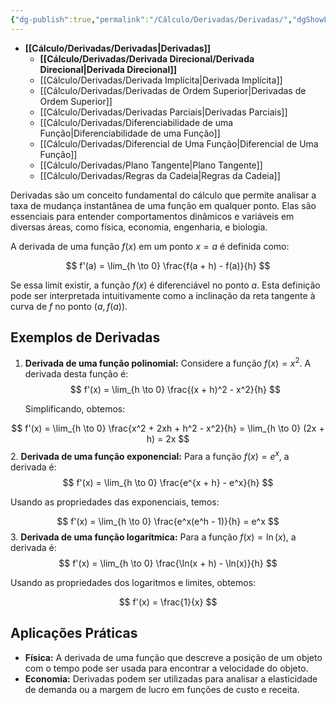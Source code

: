 ```yaml
---
{"dg-publish":true,"permalink":"/Cálculo/Derivadas/Derivadas/","dgShowLocalGraph":true,"created":"2025-05-20T13:30:13.826-03:00"}
---
```





- **[[Cálculo/Derivadas/Derivadas\|Derivadas]]**
	- **[[Cálculo/Derivadas/Derivada Direcional/Derivada Direcional\|Derivada Direcional]]**
	- [[Cálculo/Derivadas/Derivada Implícita\|Derivada Implícita]]
	- [[Cálculo/Derivadas/Derivadas de Ordem Superior\|Derivadas de Ordem Superior]]
	- [[Cálculo/Derivadas/Derivadas Parciais\|Derivadas Parciais]]
	- [[Cálculo/Derivadas/Diferenciabilidade de uma  Função\|Diferenciabilidade de uma  Função]]
	- [[Cálculo/Derivadas/Diferencial de Uma Função\|Diferencial de Uma Função]]
	- [[Cálculo/Derivadas/Plano Tangente\|Plano Tangente]]
	- [[Cálculo/Derivadas/Regras da Cadeia\|Regras da Cadeia]]



Derivadas são um conceito fundamental do cálculo que permite analisar a taxa de mudança instantânea de uma função em qualquer ponto. Elas são essenciais para entender comportamentos dinâmicos e variáveis em diversas áreas, como física, economia, engenharia, e biologia.

A derivada de uma função $f(x)$ em um ponto $x = a$ é definida como:

$$
f'(a) = \lim_{h \to 0} \frac{f(a + h) - f(a)}{h}
$$

Se essa limit existir, a função $f(x)$ é diferenciável no ponto $a$. Esta definição pode ser interpretada intuitivamente como a inclinação da reta tangente à curva de $f$ no ponto $(a, f(a))$.

## Exemplos de Derivadas

1. **Derivada de uma função polinomial:**
   Considere a função $f(x) = x^2$. A derivada desta função é:
$$
   f'(x) = \lim_{h \to 0} \frac{(x + h)^2 - x^2}{h}
$$

   Simplificando, obtemos:

$$
   f'(x) = \lim_{h \to 0} \frac{x^2 + 2xh + h^2 - x^2}{h} = \lim_{h \to 0} (2x + h) = 2x
$$
2. **Derivada de uma função exponencial:**
   Para a função $f(x) = e^x$, a derivada é:
$$
   f'(x) = \lim_{h \to 0} \frac{e^{x + h} - e^x}{h}
$$

   Usando as propriedades das exponenciais, temos:

$$
   f'(x) = \lim_{h \to 0} \frac{e^x(e^h - 1)}{h} = e^x
$$
3. **Derivada de uma função logarítmica:**
   Para a função $f(x) = \ln(x)$, a derivada é:
$$
   f'(x) = \lim_{h \to 0} \frac{\ln(x + h) - \ln(x)}{h}
$$

   Usando as propriedades dos logaritmos e limites, obtemos:

$$
   f'(x) = \frac{1}{x}
$$

## Aplicações Práticas

- **Física:** A derivada de uma função que descreve a posição de um objeto com o tempo pode ser usada para encontrar a velocidade do objeto.
- **Economia:** Derivadas podem ser utilizadas para analisar a elasticidade de demanda ou a margem de lucro em funções de custo e receita.
